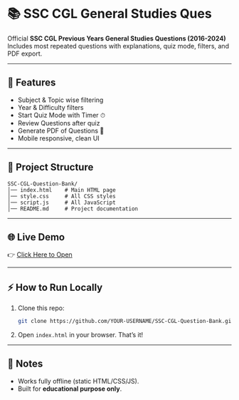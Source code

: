 # 📚 SSC CGL General Studies Ques
 
Official **SSC CGL Previous Years General Studies Questions (2016-2024)**  
Includes most repeated questions with explanations, quiz mode, filters, and PDF export.

---

## 🚀 Features
- Subject & Topic wise filtering  
- Year & Difficulty filters  
- Start Quiz Mode with Timer ⏱  
- Review Questions after quiz  
- Generate PDF of Questions 📄  
- Mobile responsive, clean UI  

---

## 📂 Project Structure
```
SSC-CGL-Question-Bank/
│── index.html    # Main HTML page
│── style.css     # All CSS styles
│── script.js     # All JavaScript
│── README.md     # Project documentation
```

---

## 🌐 Live Demo
👉 [Click Here to Open](https://yash-530.github.io/SSC-CGL-Question-Bank/)  

---

## ⚡ How to Run Locally
1. Clone this repo:
   ```bash
   git clone https://github.com/YOUR-USERNAME/SSC-CGL-Question-Bank.git
   ```
2. Open `index.html` in your browser. That’s it!  

---

## 📌 Notes
- Works fully offline (static HTML/CSS/JS).  
- Built for **educational purpose only**.  
